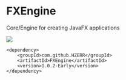 # FXEngine
Core/Engine for creating JavaFX applications

[![](https://jitpack.io/v/HZERR/FXEngine.svg)](https://jitpack.io/#HZERR/FXEngine)

	<dependency>
	    <groupId>com.github.HZERR</groupId>
	    <artifactId>FXEngine</artifactId>
	    <version>1.0.2-Early</version>
	</dependency>
